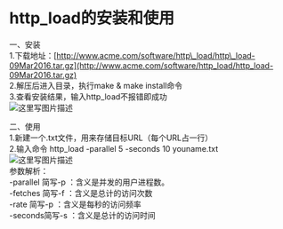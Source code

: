 # http\_load的安装和使用

一、安装  
1.下载地址：[http://www.acme.com/software/http\_load/http\_load-09Mar2016.tar.gz](http://www.acme.com/software/http_load/http_load-09Mar2016.tar.gz)  
2.解压后进入目录，执行make & make install命令  
3.查看安装结果，输入http\_load不报错即成功  
![](https://img-blog.csdn.net/20170314164803682?watermark/2/text/aHR0cDovL2Jsb2cuY3Nkbi5uZXQvbGpfZ2FtYmxlcg==/font/5a6L5L2T/fontsize/400/fill/I0JBQkFCMA==/dissolve/70/gravity/SouthEast "这里写图片描述")

二、使用  
1.新建一个.txt文件，用来存储目标URL（每个URL占一行）  
2.输入命令 http\_load -parallel 5 -seconds 10 youname.txt  
![](https://img-blog.csdn.net/20170314165222107?watermark/2/text/aHR0cDovL2Jsb2cuY3Nkbi5uZXQvbGpfZ2FtYmxlcg==/font/5a6L5L2T/fontsize/400/fill/I0JBQkFCMA==/dissolve/70/gravity/SouthEast "这里写图片描述")  
参数解析：  
-parallel 简写-p ：含义是并发的用户进程数。  
-fetches 简写-f ：含义是总计的访问次数  
-rate 简写-p ：含义是每秒的访问频率  
-seconds简写-s ：含义是总计的访问时间


